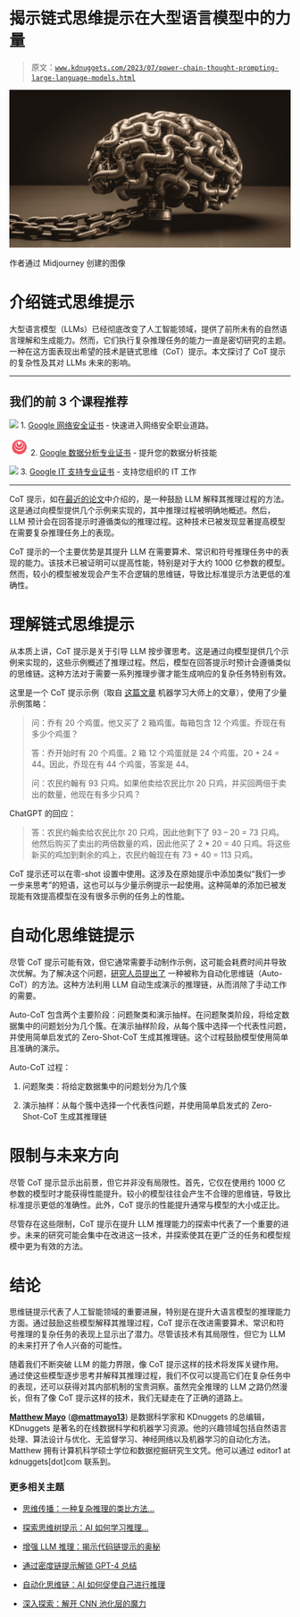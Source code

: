 # 揭示链式思维提示在大型语言模型中的力量

> 原文：[`www.kdnuggets.com/2023/07/power-chain-thought-prompting-large-language-models.html`](https://www.kdnuggets.com/2023/07/power-chain-thought-prompting-large-language-models.html)

![揭示链式思维提示在大型语言模型中的力量](img/786c67d6492286a8cfa0ded2b2775d7e.png)

作者通过 Midjourney 创建的图像

# 介绍链式思维提示

大型语言模型（LLMs）已经彻底改变了人工智能领域，提供了前所未有的自然语言理解和生成能力。然而，它们执行复杂推理任务的能力一直是密切研究的主题。一种在这方面表现出希望的技术是链式思维（CoT）提示。本文探讨了 CoT 提示的复杂性及其对 LLMs 未来的影响。

* * *

## 我们的前 3 个课程推荐

![](img/0244c01ba9267c002ef39d4907e0b8fb.png) 1\. [Google 网络安全证书](https://www.kdnuggets.com/google-cybersecurity) - 快速进入网络安全职业道路。

![](img/e225c49c3c91745821c8c0368bf04711.png) 2\. [Google 数据分析专业证书](https://www.kdnuggets.com/google-data-analytics) - 提升您的数据分析技能

![](img/0244c01ba9267c002ef39d4907e0b8fb.png) 3\. [Google IT 支持专业证书](https://www.kdnuggets.com/google-itsupport) - 支持您组织的 IT 工作

* * *

CoT 提示，如在[最近的论文](https://arxiv.org/pdf/2201.11903.pdf)中介绍的，是一种鼓励 LLM 解释其推理过程的方法。这是通过向模型提供几个示例来实现的，其中推理过程被明确地概述。然后，LLM 预计会在回答提示时遵循类似的推理过程。这种技术已被发现显著提高模型在需要复杂推理任务上的表现。

CoT 提示的一个主要优势是其提升 LLM 在需要算术、常识和符号推理任务中的表现的能力。该技术已被证明可以提高性能，特别是对于大约 1000 亿参数的模型。然而，较小的模型被发现会产生不合逻辑的思维链，导致比标准提示方法更低的准确性。

# 理解链式思维提示

从本质上讲，CoT 提示是关于引导 LLM 按步骤思考。这是通过向模型提供几个示例来实现的，这些示例概述了推理过程。然后，模型在回答提示时预计会遵循类似的思维链。这种方法对于需要一系列推理步骤才能生成响应的复杂任务特别有效。

这里是一个 CoT 提示示例（取自 [这篇文章](https://machinelearningmastery.com/prompt-engineering-for-effective-interaction-with-chatgpt/) 机器学习大师上的文章），使用了少量示例策略：

> 问：乔有 20 个鸡蛋。他又买了 2 箱鸡蛋。每箱包含 12 个鸡蛋。乔现在有多少个鸡蛋？
> 
> 答：乔开始时有 20 个鸡蛋。2 箱 12 个鸡蛋就是 24 个鸡蛋。20 + 24 = 44。因此，乔现在有 44 个鸡蛋，答案是 44。
> 
> 问：农民约翰有 93 只鸡。如果他卖给农民比尔 20 只鸡，并买回两倍于卖出的数量，他现在有多少只鸡？

ChatGPT 的回应：

> 答：农民约翰卖给农民比尔 20 只鸡，因此他剩下了 93 – 20 = 73 只鸡。他然后购买了卖出的两倍数量的鸡，因此他买了 2 * 20 = 40 只鸡。将这些新买的鸡加到剩余的鸡上，农民约翰现在有 73 + 40 = 113 只鸡。

CoT 提示还可以在零-shot 设置中使用。这涉及在原始提示中添加类似“我们一步一步来思考”的短语，这也可以与少量示例提示一起使用。这种简单的添加已被发现能有效提高模型在没有很多示例的任务上的性能。

# 自动化思维链提示

尽管 CoT 提示可能有效，但它通常需要手动制作示例，这可能会耗费时间并导致次优解。为了解决这个问题，[研究人员提出了](https://arxiv.org/abs/2210.03493) 一种被称为自动化思维链（Auto-CoT）的方法。这种方法利用 LLM 自动生成演示的推理链，从而消除了手动工作的需要。

Auto-CoT 包含两个主要阶段：问题聚类和演示抽样。在问题聚类阶段，将给定数据集中的问题划分为几个簇。在演示抽样阶段，从每个簇中选择一个代表性问题，并使用简单启发式的 Zero-Shot-CoT 生成其推理链。这个过程鼓励模型使用简单且准确的演示。

Auto-CoT 过程：

1.  问题聚类：将给定数据集中的问题划分为几个簇

1.  演示抽样：从每个簇中选择一个代表性问题，并使用简单启发式的 Zero-Shot-CoT 生成其推理链

# 限制与未来方向

尽管 CoT 提示显示出前景，但它并非没有局限性。首先，它仅在使用约 1000 亿参数的模型时才能获得性能提升。较小的模型往往会产生不合理的思维链，导致比标准提示更低的准确性。此外，CoT 提示的性能提升通常与模型的大小成正比。

尽管存在这些限制，CoT 提示在提升 LLM 推理能力的探索中代表了一个重要的进步。未来的研究可能会集中在改进这一技术，并探索使其在更广泛的任务和模型规模中更为有效的方法。

# 结论

思维链提示代表了人工智能领域的重要进展，特别是在提升大语言模型的推理能力方面。通过鼓励这些模型解释其推理过程，CoT 提示在改进需要算术、常识和符号推理的复杂任务的表现上显示出了潜力。尽管该技术有其局限性，但它为 LLM 的未来打开了令人兴奋的可能性。

随着我们不断突破 LLM 的能力界限，像 CoT 提示这样的技术将发挥关键作用。通过使这些模型逐步思考并解释其推理过程，我们不仅可以提高它们在复杂任务中的表现，还可以获得对其内部机制的宝贵洞察。虽然完全推理的 LLM 之路仍然漫长，但有了像 CoT 提示这样的技术，我们无疑走在了正确的道路上。

**[Matthew Mayo](https://www.linkedin.com/in/mattmayo13/)** ([**@mattmayo13**](https://twitter.com/mattmayo13)) 是数据科学家和 KDnuggets 的总编辑，KDnuggets 是著名的在线数据科学和机器学习资源。他的兴趣领域包括自然语言处理、算法设计与优化、无监督学习、神经网络以及机器学习的自动化方法。Matthew 拥有计算机科学硕士学位和数据挖掘研究生文凭。他可以通过 editor1 at kdnuggets[dot]com 联系到。

### 更多相关主题

+   [思维传播：一种复杂推理的类比方法…](https://www.kdnuggets.com/thought-propagation-an-analogical-approach-to-complex-reasoning-with-large-language-models)

+   [探索思维树提示：AI 如何学习推理…](https://www.kdnuggets.com/2023/07/exploring-tree-of-thought-prompting-ai-learn-reason-through-search.html)

+   [增强 LLM 推理：揭示代码链提示的奥秘](https://www.kdnuggets.com/enhancing-llm-reasoning-unveiling-chain-of-code-prompting)

+   [通过密度链提示解锁 GPT-4 总结](https://www.kdnuggets.com/unlocking-gpt-4-summarization-with-chain-of-density-prompting)

+   [自动化思维链：AI 如何促使自己进行推理](https://www.kdnuggets.com/2023/07/automating-chain-of-thought-ai-prompt-itself-reason.html)

+   [深入探索：解开 CNN 池化层的魔力](https://www.kdnuggets.com/diving-into-the-pool-unraveling-the-magic-of-cnn-pooling-layers)
